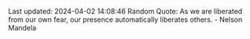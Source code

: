 Last updated: 2024-04-02 14:08:46
Random Quote: As we are liberated from our own fear, our presence automatically liberates others. - Nelson Mandela